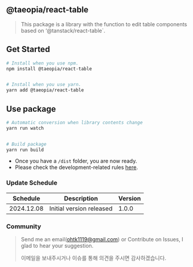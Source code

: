 ## @taeopia/react-table

> This package is a library with the function to edit table components based on ‘@tanstack/react-table`.

## Get Started

```bash
# Install when you use npm.
npm install @taeopia/react-table


# Install when you use yarn.
yarn add @taeopia/react-table
```

## Use package

```bash
# Automatic conversion when library contents change
yarn run watch


# Build package
yarn run build
```

- Once you have a `/dist` folder, you are now ready.
- Please check the development-related rules [here](https://github.com/weezlely/taeopia/blob/master/packages/canvas-editor/markdown/DEVELOPMENT.md).

### Update Schedule

| Schedule   | Description              | Version |
| ---------- | ------------------------ | ------- |
| 2024.12.08 | Initial version released | 1.0.0   |

### Community

> Send me an email(ohtk1119@gmail.com) or Contribute on Issues, I glad to hear your suggestion.
>
> 이메일을 보내주시거나 이슈를 통해 의견을 주시면 감사하겠습니다.
